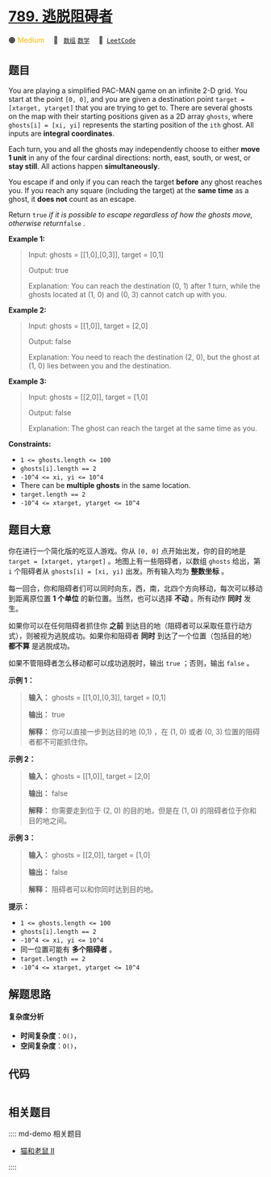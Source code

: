 # [789. 逃脱阻碍者](https://leetcode.com/problems/escape-the-ghosts)

🟠 <font color=#ffb800>Medium</font>&emsp; 🔖&ensp; [`数组`](/leetcode/outline/tag/array.md) [`数学`](/leetcode/outline/tag/math.md)&emsp; 🔗&ensp;[`LeetCode`](https://leetcode.com/problems/escape-the-ghosts)


## 题目

You are playing a simplified PAC-MAN game on an infinite 2-D grid. You start
at the point `[0, 0]`, and you are given a destination point `target =
[xtarget, ytarget]` that you are trying to get to. There are several ghosts on
the map with their starting positions given as a 2D array `ghosts`, where
`ghosts[i] = [xi, yi]` represents the starting position of the `ith` ghost.
All inputs are **integral coordinates**.

Each turn, you and all the ghosts may independently choose to either **move 1
unit** in any of the four cardinal directions: north, east, south, or west, or
**stay still**. All actions happen **simultaneously**.

You escape if and only if you can reach the target **before** any ghost
reaches you. If you reach any square (including the target) at the **same
time** as a ghost, it **does not** count as an escape.

Return `true` _if it is possible to escape regardless of how the ghosts move,
otherwise return_`false` _._



**Example 1:**

> Input: ghosts = [[1,0],[0,3]], target = [0,1]
> 
> Output: true
> 
> Explanation: You can reach the destination (0, 1) after 1 turn, while the ghosts located at (1, 0) and (0, 3) cannot catch up with you.

**Example 2:**

> Input: ghosts = [[1,0]], target = [2,0]
> 
> Output: false
> 
> Explanation: You need to reach the destination (2, 0), but the ghost at (1, 0) lies between you and the destination.

**Example 3:**

> Input: ghosts = [[2,0]], target = [1,0]
> 
> Output: false
> 
> Explanation: The ghost can reach the target at the same time as you.

**Constraints:**

  * `1 <= ghosts.length <= 100`
  * `ghosts[i].length == 2`
  * `-10^4 <= xi, yi <= 10^4`
  * There can be **multiple ghosts** in the same location.
  * `target.length == 2`
  * `-10^4 <= xtarget, ytarget <= 10^4`


## 题目大意

你在进行一个简化版的吃豆人游戏。你从 `[0, 0]` 点开始出发，你的目的地是 `target = [xtarget, ytarget]`
。地图上有一些阻碍者，以数组 `ghosts` 给出，第 `i` 个阻碍者从 `ghosts[i] = [xi, yi]` 出发。所有输入均为
**整数坐标** 。

每一回合，你和阻碍者们可以同时向东，西，南，北四个方向移动，每次可以移动到距离原位置 **1 个单位** 的新位置。当然，也可以选择 **不动**
。所有动作 **同时** 发生。

如果你可以在任何阻碍者抓住你 **之前** 到达目的地（阻碍者可以采取任意行动方式），则被视为逃脱成功。如果你和阻碍者 **同时**
到达了一个位置（包括目的地） **都不算**  是逃脱成功。

如果不管阻碍者怎么移动都可以成功逃脱时，输出 `true` ；否则，输出 `false` 。



**示例 1：**

> 
> 
> 
> 
> 
> **输入：** ghosts = [[1,0],[0,3]], target = [0,1]
> 
> **输出：** true
> 
> **解释：** 你可以直接一步到达目的地 (0,1) ，在 (1, 0) 或者 (0, 3) 位置的阻碍者都不可能抓住你。 
> 
> 

**示例 2：**

> 
> 
> 
> 
> 
> **输入：** ghosts = [[1,0]], target = [2,0]
> 
> **输出：** false
> 
> **解释：** 你需要走到位于 (2, 0) 的目的地，但是在 (1, 0) 的阻碍者位于你和目的地之间。 
> 
> 

**示例 3：**

> 
> 
> 
> 
> 
> **输入：** ghosts = [[2,0]], target = [1,0]
> 
> **输出：** false
> 
> **解释：** 阻碍者可以和你同时达到目的地。 
> 
> 



**提示：**

  * `1 <= ghosts.length <= 100`
  * `ghosts[i].length == 2`
  * `-10^4 <= xi, yi <= 10^4`
  * 同一位置可能有 **多个阻碍者** 。
  * `target.length == 2`
  * `-10^4 <= xtarget, ytarget <= 10^4`


## 解题思路

#### 复杂度分析

- **时间复杂度**：`O()`，
- **空间复杂度**：`O()`，

## 代码

```javascript

```

## 相关题目

:::: md-demo 相关题目
- [猫和老鼠 II](https://leetcode.com/problems/cat-and-mouse-ii)

::::
